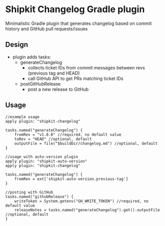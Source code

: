 # Shipkit Changelog Gradle plugin

Minimalistic Gradle plugin that generates changelog based on commit history and GitHub pull requests/issues

## Design
     
- plugin adds tasks:
    - generateChangelog      
        - collects ticket IDs from commit messages between revs (previous tag and HEAD)
        - call GitHub API to get PRs matching ticket IDs
    - postGitHubRelease
        - post a new release to GitHub

## Usage

```
//example usage
apply plugin: "shipkit-changelog"

tasks.named("generateChangelog") {
    fromRev = "v1.0.0" //required, no default value                    
    toRev = "HEAD" //optional, default                      
    outputFile = file("$buildDir/changelog.md") //optional, default
}

//usage with auto-version plugin
apply plugin: "shipkit-auto-version"
apply plugin: "shipkit-changelog"

tasks.named("generateChangelog") {
    fromRev = ext['shipkit-auto-version.previous-tag']
}

//posting with GitHub
tasks.named("githubRelease") {
    writeToken = System.getenv("GH_WRITE_TOKEN") //required, no default value
    releaseNotes = tasks.named("generateChangelog").get().outputFile //optional, default    
}
```